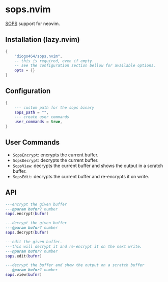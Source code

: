 # sops.nvim

[SOPS](https://github.com/getsops/sops) support for neovim.

## Installation (lazy.nvim)

```lua
{
    "diogo464/sops.nvim",
    -- this is required, even if empty.
    -- see the configuration section bellow for available options.
    opts = {}
}
```

## Configuration
```lua
{
    --- custom path for the sops binary
    sops_path = "", 
    --- create user commands
    user_commands = true,
}
```

## User Commands

- `SopsEncrypt`: encrypts the current buffer.
- `SopsDecrypt`: decrypts the current buffer.
- `SopsView`: decrypts the current buffer and shows the output in a scratch buffer.
- `SopsEdit`: decrypts the current buffer and re-encrypts it on write.


## API

```lua
---encrypt the given buffer
---@param bufnr? number
sops.encrypt(bufnr)

---decrypt the given buffer
---@param bufnr? number
sops.decrypt(bufnr)

---edit the given buffer.
---this will decrypt it and re-encrypt it on the next write.
---@param bufnr? number
sops.edit(bufnr)

---decrypt the buffer and show the output on a scratch buffer
---@param bufnr? number
sops.view(bufnr)
```

